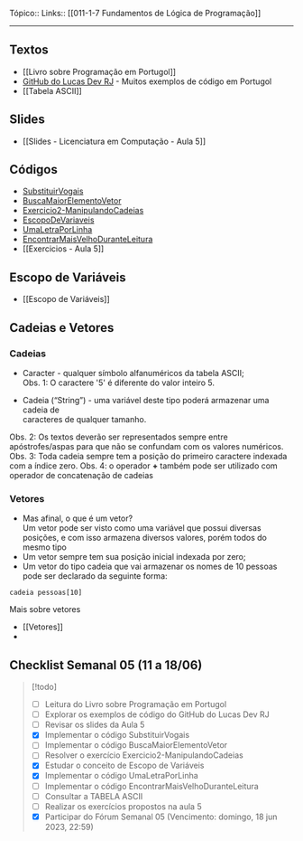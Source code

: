 Tópico:: 
Links:: [[011-1-7 Fundamentos de Lógica de Programação]]

---
## Textos

- [[Livro sobre Programação em Portugol]]
- [GitHub do Lucas Dev RJ](https://github.com/LucasDevRJ/logica_de_programacao_com_portugol) - Muitos exemplos de código em Portugol
- [[Tabela ASCII]]

## Slides

- [[Slides - Licenciatura em Computação - Aula 5]]

## Códigos

- [SubstituirVogais](https://chat.openai.com/SubstituirVogais)
- [BuscaMaiorElementoVetor](https://chat.openai.com/BuscaMaiorElementoVetor)
- [Exercicio2-ManipulandoCadeias](https://chat.openai.com/Exercicio2-ManipulandoCadeias)
- [EscopoDeVariaveis](https://chat.openai.com/EscopoDeVariaveis)
- [UmaLetraPorLinha](https://chat.openai.com/UmaLetraPorLinha)
- [EncontrarMaisVelhoDuranteLeitura](https://chat.openai.com/EncontrarMaisVelhoDuranteLeitura)
- [[Exercicios - Aula 5]]

## Escopo de Variáveis

- [[Escopo de Variáveis]]

## Cadeias e Vetores
### Cadeias
- Caracter - qualquer símbolo alfanuméricos da tabela ASCII;  
Obs. 1: O caractere '5' é diferente do valor inteiro 5.  

- Cadeia (“String”) - uma variável deste tipo poderá armazenar uma cadeia de  
caracteres de qualquer tamanho.

Obs. 2: Os textos deverão ser representados sempre entre apóstrofes/aspas  para que não se confundam com os valores numéricos.  
Obs. 3: Toda cadeia sempre tem a posição do primeiro caractere indexada com  a índice zero.
Obs. 4: o operador **+** também pode ser utilizado com operador de concatenação de cadeias
### Vetores
- Mas afinal, o que é um vetor?  
	Um vetor pode ser visto como uma variável que possui diversas posições, e com isso armazena diversos valores, porém todos do mesmo tipo
- Um vetor sempre tem sua posição inicial indexada por zero;  
- Um vetor do tipo cadeia que vai armazenar os nomes de 10 pessoas pode ser declarado da seguinte forma:  

`cadeia pessoas[10]`

Mais sobre vetores
- [[Vetores]]
-
## Checklist Semanal 05 (11 a 18/06)
>[!todo]
> - [ ] Leitura do Livro sobre Programação em Portugol
>  - [ ] Explorar os exemplos de código do GitHub do Lucas Dev RJ
>  - [ ] Revisar os slides da Aula 5
>  - [x] Implementar o código SubstituirVogais
>  - [ ] Implementar o código BuscaMaiorElementoVetor
>  - [ ] Resolver o exercício Exercicio2-ManipulandoCadeias
>  - [x] Estudar o conceito de Escopo de Variáveis
>  - [x] Implementar o código UmaLetraPorLinha
>  - [ ] Implementar o código EncontrarMaisVelhoDuranteLeitura
>  - [ ] Consultar a TABELA ASCII
>  - [ ] Realizar os exercícios propostos na aula 5
>  - [x] Participar do Fórum Semanal 05 (Vencimento: domingo, 18 jun 2023, 22:59)

